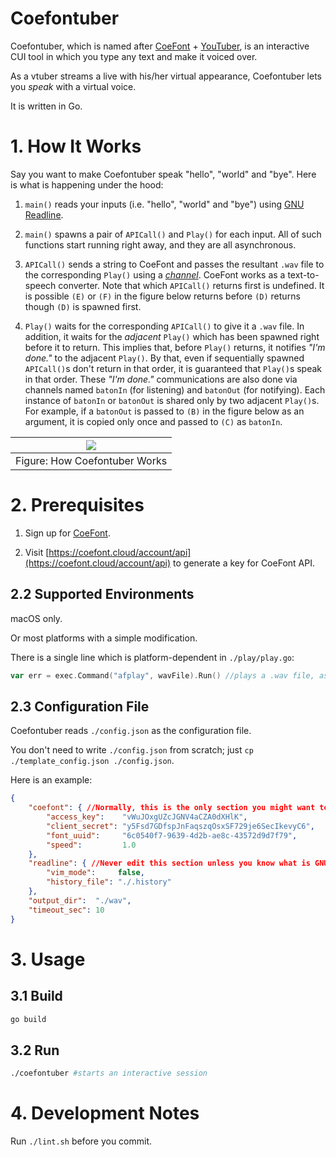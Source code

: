 # Coefontuber

Coefontuber, which is named after [CoeFont](https://coefont.cloud/coefonts) + [YouTuber](https://www.youtube.com/), is an interactive CUI tool in which you type any text and make it voiced over.

As a vtuber streams a live with his/her virtual appearance, Coefontuber lets you *speak* with a virtual voice.

It is written in Go.

# 1. How It Works

Say you want to make Coefontuber speak "hello", "world" and "bye". Here is what is happening under the hood:

1. `main()` reads your inputs (i.e. "hello", "world" and "bye") using [GNU Readline](https://tiswww.case.edu/php/chet/readline/rltop.html).

2. `main()` spawns a pair of `APICall()` and `Play()` for each input. All of such functions start running right away, and they are all asynchronous.

3. `APICall()` sends a string to CoeFont and passes the resultant `.wav` file to the corresponding `Play()` using a [*channel*](https://go.dev/ref/spec#Channel_types). CoeFont works as a text-to-speech converter. Note that which `APICall()` returns first is undefined. It is possible `(E)` or `(F)` in the figure below returns before `(D)` returns though `(D)` is spawned first.

4. `Play()` waits for the corresponding `APICall()` to give it a `.wav` file. In addition, it waits for the *adjacent* `Play()` which has been spawned right before it to return. This implies that, before `Play()` returns, it notifies *"I'm done."* to the adjacent `Play()`. By that, even if sequentially spawned `APICall()`s don't return in that order, it is guaranteed that `Play()`s speak in that order. These *"I'm done."* communications are also done via channels named `batonIn` (for listening) and `batonOut` (for notifying). Each instance of `batonIn` or `batonOut` is shared only by two adjacent `Play()`s. For example, if a `batonOut` is passed to `(B)` in the figure below as an argument, it is copied only once and passed to `(C)` as `batonIn`.

| ![](./readme_assets/flow.png) |
|:-:|
| Figure: How Coefontuber Works |

# 2. Prerequisites

1. Sign up for [CoeFont](https://coefont.cloud/).

2. Visit [https://coefont.cloud/account/api](https://coefont.cloud/account/api) to generate a key for CoeFont API.

## 2.2 Supported Environments

macOS only.

Or most platforms with a simple modification.

There is a single line which is platform-dependent in `./play/play.go`:

```go
var err = exec.Command("afplay", wavFile).Run() //plays a .wav file, assuming macOS
```

## 2.3 Configuration File

Coefontuber reads `./config.json` as the configuration file.

You don't need to write `./config.json` from scratch; just `cp ./template_config.json ./config.json`.

Here is an example:

```json
{
    "coefont": { //Normally, this is the only section you might want to edit.
        "access_key":    "vWuJOxgUZcJGNV4aCZA0dXHlK",
        "client_secret": "y5Fsd7GDfspJnFaqszqOsxSF729je6SecIkevyC6",
        "font_uuid":     "6c0540f7-9639-4d2b-ae8c-43572d9d7f79",
        "speed":         1.0
    },
    "readline": { //Never edit this section unless you know what is GNU Readline.
        "vim_mode":     false,
        "history_file": "./.history"
    },
    "output_dir":  "./wav",
    "timeout_sec": 10
}
```

# 3. Usage

## 3.1 Build

```bash
go build
```

## 3.2 Run

```bash
./coefontuber #starts an interactive session
```

# 4. Development Notes

Run `./lint.sh` before you commit.

<!-- vim: set spell: -->

